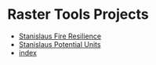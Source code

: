 # Raster Tools Projects
- [Stanislaus Fire Resilience](./Pages/fireresilience.html)
- [Stanislaus Potential Units](./Pages/potential_units.html)
- [index](./index.html)

